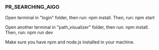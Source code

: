 ### PR_SEARCHING_AlGO

Open terminal in "login" folder, then run: npm install.
Then, run: npm start

Open another terminal in "path_visualizer" folder, then run: npm install.
Then, run: npm run dev

Make sure you have npm and node.js installed in your machine.

